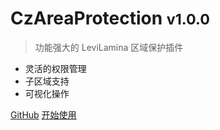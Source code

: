 <!-- docs/_coverpage.md -->

# CzAreaProtection <small>v1.0.0</small> <!-- 替换为实际版本号 -->

> 功能强大的 LeviLamina 区域保护插件

-   灵活的权限管理
-   子区域支持
-   可视化操作

[GitHub](https://github.com/yangyangzhong82/czland) <!-- 替换为实际仓库链接 -->
[开始使用](#czareaprotection-区域保护插件)
